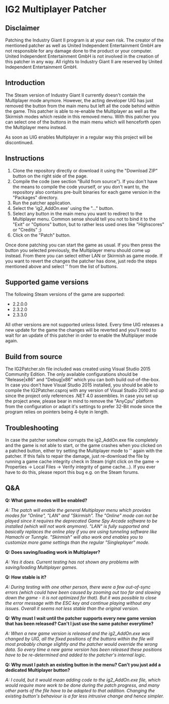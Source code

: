 # IG2 Multiplayer Patcher

## Disclaimer
Patching the Industry Giant II program is at your own risk. The creator of the mentioned patcher as well as United Independent Entertainment GmbH are not responsible for any damage done to the product or your computer. United Independent Entertainment GmbH is not involved in the creation of this patcher in any way. All rights to Industry Giant II are reserved by United Independent Entertainment GmbH.

## Introduction
The Steam version of Industry Giant II currently doesn't contain the Multiplayer mode anymore. However, the acting developer UIG has just removed the button from the main menu but left all the code behind within the game. This patcher is able to re-enable the Multiplayer as well as the Skirmish modes which reside in this removed menu. With this patcher you can select one of the buttons in the main menu which will henceforth open the Multiplayer menu instead.

As soon as UIG enables Multiplayer in a regular way this project will be discontinued.

## Instructions
1. Clone the repository directly or download it using the "Download ZIP" button on the right side of the page.
2. Compile the code (see section "Build from source"). If you don't have the means to compile the code yourself, or you don't want to, the repository also contains pre-built binaries for each game version in the "Packages" directory.
3. Run the patcher application.
4. Select the 'ig2_AddOn.exe' using the "..." button.
5. Select any button in the main menu you want to redirect to the Multiplayer menu. Common sense should tell you not to bind it to the "Exit" or "Options" button, but to rather less used ones like "Highscores" or "Credits" ;)
6. Click on the "Patch" button.

Once done patching you can start the game as usual. If you then press the button you selected previously, the Multiplayer menu should come up instead. From there you can select either LAN or Skirmish as game mode. If you want to revert the changes the patcher has done, just redo the steps mentioned above and select '<none>' from the list of buttons.

## Supported game versions
The following Steam versions of the game are supported:
* 2.2.0.0
* 2.3.2.0
* 2.3.3.0

All other versions are not supported unless listed. Every time UIG releases a new update for the game the changes will be reverted and you'll need to wait for an update of this patcher in order to enable the Multiplayer mode again.

## Build from source
The IG2Patcher.sln file included was created using Visual Studio 2015 Community Edition. The only available configurations should be "Release|x86" and "Debug|x86" which you can both build out-of-the-box. In case you don't have Visual Studio 2015 installed, you should be able to compile the IG2Patcher.csproj with any version of Visual Studio 2010 and up since the project only references .NET 4.0 assemblies. In case you set up the project anew, please bear in mind to remove the "AnyCpu" platform from the configuration or adapt it's settings to prefer 32-Bit mode since the program relies on pointers being 4-byte in length.

## Troubleshooting
In case the patcher somehow corrupts the ig2_AddOn.exe file completely and the game is not able to start, or the game crashes when you clicked on a patched button, either try setting the Multiplayer mode to '<none>' again with the patcher. If this fails to repair the damage, just re-download the file by running a game cache integrity check in Steam (right click on the game -> Properties -> Local Files -> Verify integrity of game cache...). If you ever have to do this, please report this bug e.g. on the Steam forums.

## Q&A
**Q: What game modes will be enabled?**

*A: The patch will enable the general Multiplayer menu which provides modes for "Online", "LAN" and "Skirmish". The "Online" mode can not be played since it requires the deprecated Game Spy Arcade software to be installed (which will not work anymore). "LAN" is fully supported and basically replaces the online play if you are using tunneling software like Hamachi or Tunngle. "Skirmish" will also work and enables you to customize more game settings than the regular "Singleplayer" mode.*

**Q: Does saving/loading work in Multiplayer?**

*A: Yes it does. Current testing has not shown any problems with saving/loading Multiplayer games.*

**Q: How stable is it?**

*A: During testing with one other person, there were a few out-of-sync errors (which could have been caused by zooming out too far and slowing down the game - it is not optimized for that). But it was possible to close the error message with the ESC key and continue playing without any issues. Overall it seems not less stable than the original version.*

**Q: Why must I wait until the patcher supports every new game version that has been released? Can't I just use the same patcher everytime?**

*A: When a new game version is released and the ig2_AddOn.exe was changed by UIG, all the fixed positions of the buttons within the file will most probably change slightly and the patcher would override the wrong data. So every time a new game version has been released these positions have to be re-determined and added to the patcher's internal logic.*

**Q: Why must I patch an existing button in the menu? Can't you just add a dedicated Multiplayer button?**

*A: I could, but it would mean adding code to the ig2_AddOn.exe file, which would require more work to be done during the patch progress, and many other parts of the file have to be adapted to that addition. Changing the existing button's behaviour is a far less intrusive change and hence simpler.*
